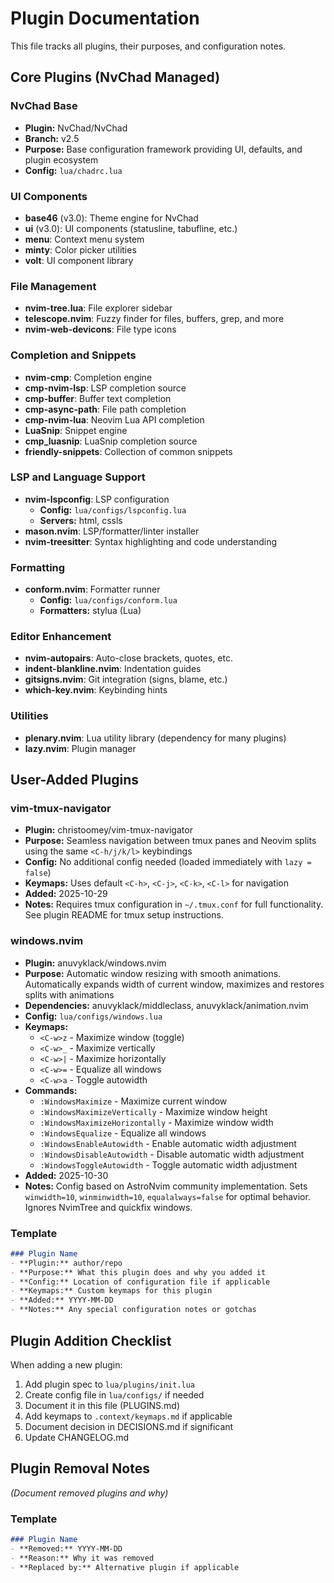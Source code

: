 # Plugin Documentation

This file tracks all plugins, their purposes, and configuration notes.

## Core Plugins (NvChad Managed)

### NvChad Base
- **Plugin:** NvChad/NvChad
- **Branch:** v2.5
- **Purpose:** Base configuration framework providing UI, defaults, and plugin ecosystem
- **Config:** `lua/chadrc.lua`

### UI Components
- **base46** (v3.0): Theme engine for NvChad
- **ui** (v3.0): UI components (statusline, tabufline, etc.)
- **menu**: Context menu system
- **minty**: Color picker utilities
- **volt**: UI component library

### File Management
- **nvim-tree.lua**: File explorer sidebar
- **telescope.nvim**: Fuzzy finder for files, buffers, grep, and more
- **nvim-web-devicons**: File type icons

### Completion and Snippets
- **nvim-cmp**: Completion engine
- **cmp-nvim-lsp**: LSP completion source
- **cmp-buffer**: Buffer text completion
- **cmp-async-path**: File path completion
- **cmp-nvim-lua**: Neovim Lua API completion
- **LuaSnip**: Snippet engine
- **cmp_luasnip**: LuaSnip completion source
- **friendly-snippets**: Collection of common snippets

### LSP and Language Support
- **nvim-lspconfig**: LSP configuration
  - **Config:** `lua/configs/lspconfig.lua`
  - **Servers:** html, cssls
- **mason.nvim**: LSP/formatter/linter installer
- **nvim-treesitter**: Syntax highlighting and code understanding

### Formatting
- **conform.nvim**: Formatter runner
  - **Config:** `lua/configs/conform.lua`
  - **Formatters:** stylua (Lua)

### Editor Enhancement
- **nvim-autopairs**: Auto-close brackets, quotes, etc.
- **indent-blankline.nvim**: Indentation guides
- **gitsigns.nvim**: Git integration (signs, blame, etc.)
- **which-key.nvim**: Keybinding hints

### Utilities
- **plenary.nvim**: Lua utility library (dependency for many plugins)
- **lazy.nvim**: Plugin manager

## User-Added Plugins

### vim-tmux-navigator
- **Plugin:** christoomey/vim-tmux-navigator
- **Purpose:** Seamless navigation between tmux panes and Neovim splits using the same `<C-h/j/k/l>` keybindings
- **Config:** No additional config needed (loaded immediately with `lazy = false`)
- **Keymaps:** Uses default `<C-h>`, `<C-j>`, `<C-k>`, `<C-l>` for navigation
- **Added:** 2025-10-29
- **Notes:** Requires tmux configuration in `~/.tmux.conf` for full functionality. See plugin README for tmux setup instructions.

### windows.nvim
- **Plugin:** anuvyklack/windows.nvim
- **Purpose:** Automatic window resizing with smooth animations. Automatically expands width of current window, maximizes and restores splits with animations
- **Dependencies:** anuvyklack/middleclass, anuvyklack/animation.nvim
- **Config:** `lua/configs/windows.lua`
- **Keymaps:**
  - `<C-w>z` - Maximize window (toggle)
  - `<C-w>_` - Maximize vertically
  - `<C-w>|` - Maximize horizontally
  - `<C-w>=` - Equalize all windows
  - `<C-w>a` - Toggle autowidth
- **Commands:**
  - `:WindowsMaximize` - Maximize current window
  - `:WindowsMaximizeVertically` - Maximize window height
  - `:WindowsMaximizeHorizontally` - Maximize window width
  - `:WindowsEqualize` - Equalize all windows
  - `:WindowsEnableAutowidth` - Enable automatic width adjustment
  - `:WindowsDisableAutowidth` - Disable automatic width adjustment
  - `:WindowsToggleAutowidth` - Toggle automatic width adjustment
- **Added:** 2025-10-30
- **Notes:** Config based on AstroNvim community implementation. Sets `winwidth=10`, `winminwidth=10`, `equalalways=false` for optimal behavior. Ignores NvimTree and quickfix windows.

### Template
```markdown
### Plugin Name
- **Plugin:** author/repo
- **Purpose:** What this plugin does and why you added it
- **Config:** Location of configuration file if applicable
- **Keymaps:** Custom keymaps for this plugin
- **Added:** YYYY-MM-DD
- **Notes:** Any special configuration notes or gotchas
```

## Plugin Addition Checklist

When adding a new plugin:
1. Add plugin spec to `lua/plugins/init.lua`
2. Create config file in `lua/configs/` if needed
3. Document it in this file (PLUGINS.md)
4. Add keymaps to `.context/keymaps.md` if applicable
5. Document decision in DECISIONS.md if significant
6. Update CHANGELOG.md

## Plugin Removal Notes

_(Document removed plugins and why)_

### Template
```markdown
### Plugin Name
- **Removed:** YYYY-MM-DD
- **Reason:** Why it was removed
- **Replaced by:** Alternative plugin if applicable
```
